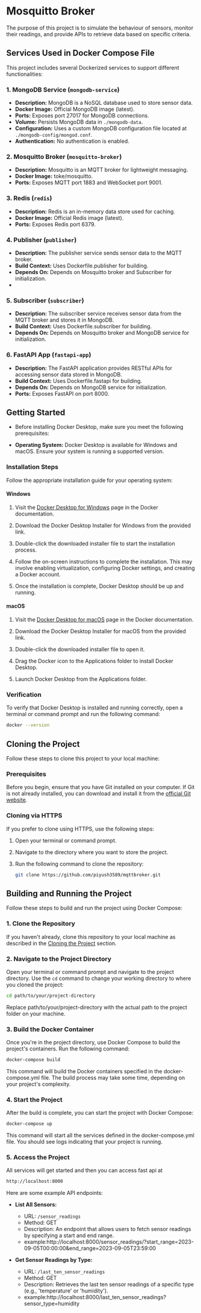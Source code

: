 # Mosquitto Broker 

 The purpose of this project is to simulate the behaviour of sensors, monitor their readings, and provide APIs to retrieve data based on specific criteria.

## Services Used in Docker Compose File

This project includes several Dockerized services to support different functionalities:

### 1. MongoDB Service (`mongodb-service`)

- **Description:** MongoDB is a NoSQL database used to store sensor data.
- **Docker Image:** Official MongoDB image (latest).
- **Ports:** Exposes port 27017 for MongoDB connections.
- **Volume:** Persists MongoDB data in `./mongodb-data`.
- **Configuration:** Uses a custom MongoDB configuration file located at `./mongodb-config/mongod.conf`.
- **Authentication:** No authentication is enabled.

### 2. Mosquitto Broker (`mosquitto-broker`)

- **Description:** Mosquitto is an MQTT broker for lightweight messaging.
- **Docker Image:** toke/mosquitto.
- **Ports:** Exposes MQTT port 1883 and WebSocket port 9001.

### 3. Redis (`redis`)

- **Description:** Redis is an in-memory data store used for caching.
- **Docker Image:** Official Redis image (latest).
- **Ports:** Exposes Redis port 6379.

### 4. Publisher (`publisher`)

- **Description:** The publisher service sends sensor data to the MQTT broker.
- **Build Context:** Uses Dockerfile.publisher for building.
- **Depends On:** Depends on Mosquitto broker and Subscriber for initialization.
- 
### 5. Subscriber (`subscriber`)

- **Description:** The subscriber service receives sensor data from the MQTT broker and stores it in MongoDB.
- **Build Context:** Uses Dockerfile.subscriber for building.
- **Depends On:** Depends on Mosquitto broker and MongoDB service for initialization.

### 6. FastAPI App (`fastapi-app`)

- **Description:** The FastAPI application provides RESTful APIs for accessing sensor data stored in MongoDB.
- **Build Context:** Uses Dockerfile.fastapi for building.
- **Depends On:** Depends on MongoDB service for initialization.
- **Ports:** Exposes FastAPI on port 8000.

## Getting Started
  - Before installing Docker Desktop, make sure you meet the following prerequisites:

- **Operating System:** Docker Desktop is available for Windows and macOS. Ensure your system is running a supported version.

### Installation Steps

Follow the appropriate installation guide for your operating system:

#### Windows

1. Visit the [Docker Desktop for Windows](https://docs.docker.com/desktop/install/windows-install/) page in the Docker documentation.

2. Download the Docker Desktop Installer for Windows from the provided link.

3. Double-click the downloaded installer file to start the installation process.

4. Follow the on-screen instructions to complete the installation. This may involve enabling virtualization, configuring Docker settings, and creating a Docker account.

5. Once the installation is complete, Docker Desktop should be up and running.

#### macOS

1. Visit the [Docker Desktop for macOS](https://docs.docker.com/desktop/install/mac-install/) page in the Docker documentation.

2. Download the Docker Desktop Installer for macOS from the provided link.

3. Double-click the downloaded installer file to open it.

4. Drag the Docker icon to the Applications folder to install Docker Desktop.

5. Launch Docker Desktop from the Applications folder.

### Verification

To verify that Docker Desktop is installed and running correctly, open a terminal or command prompt and run the following command:

```bash
docker --version
```

## Cloning the Project

Follow these steps to clone this project to your local machine:

### Prerequisites

Before you begin, ensure that you have Git installed on your computer. If Git is not already installed, you can download and install it from the [official Git website](https://git-scm.com/).

### Cloning via HTTPS

If you prefer to clone using HTTPS, use the following steps:

1. Open your terminal or command prompt.

2. Navigate to the directory where you want to store the project.

3. Run the following command to clone the repository:

   ```bash
   git clone https://github.com/piyush3589/mqttbroker.git
   ```


## Building and Running the Project

Follow these steps to build and run the project using Docker Compose:

### 1. Clone the Repository

If you haven't already, clone this repository to your local machine as described in the [Cloning the Project](#cloning-the-project) section.

### 2. Navigate to the Project Directory

Open your terminal or command prompt and navigate to the project directory. Use the `cd` command to change your working directory to where you cloned the project:

```bash
cd path/to/your/project-directory
```

Replace path/to/your/project-directory with the actual path to the project folder on your machine.
### 3. Build the Docker Container

Once you're in the project directory, use Docker Compose to build the project's containers. Run the following command:

```bash
docker-compose build
```

This command will build the Docker containers specified in the docker-compose.yml file. The build process may take some time, depending on your project's complexity.
### 4. Start the Project

After the build is complete, you can start the project with Docker Compose:

```bash
docker-compose up
```

This command will start all the services defined in the docker-compose.yml file. You should see logs indicating that your project is running.
### 5. Access the Project
All services will get started and then you can access fast api at 
```bash
http://localhost:8000
```
Here are some example API endpoints:

- **List All Sensors:**
  - URL: `/sensor_readings`
  - Method: GET
  - Description: An endpoint that allows users to fetch sensor readings by specifying a start and end    range.
  - example:http://localhost:8000/sensor_readings/?start_range=2023-09-05T00:00:00&end_range=2023-09-05T23:59:00

- **Get Sensor Readings by Type:**
  - URL: `/last_ten_sensor_readings`
  - Method: GET
  - Description: Retrieves the last ten sensor readings of a specific type (e.g., 'temperature' or 'humidity').
  - example:http://localhost:8000/last_ten_sensor_readings?sensor_type=humidity















